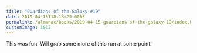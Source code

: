 ```yaml
---
title: "Guardians of the Galaxy #19"
date: 2019-04-15T18:18:25.000Z
permalink: /almanac/books/2019-04-15-guardians-of-the-galaxy-19/index.html
customImage: 1012
---
```


This was fun. Will grab some more of this run at some point.